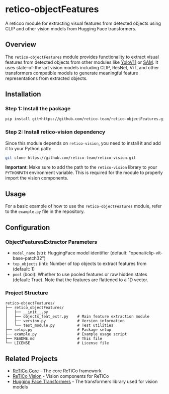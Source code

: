 # retico-objectFeatures

A reticoo module for extracting visual features from detected objects using CLIP and other vision models from Hugging Face transformers.

## Overview

The `retico-objectFeatures` module provides functionality to extract visual features from detected objects from other modules like [YoloV11](https://github.com/retico-team/retico-yolov11.git) or [SAM](https://github.com/retico-team/retico-sam.git). 
It uses state-of-the-art vision models including CLIP, ResNet, ViT, and other transformers compatible models to generate meaningful feature representations from extracted objects.

## Installation

### Step 1: Install the package

```bash
pip install git+https://github.com/retico-team/retico-objectFeatures.git
```

### Step 2: Install retico-vision dependency
Since this module depends on `retico-vision`, you need to install it and add it to your Python path:
```bash
git clone https://github.com/retico-team/retico-vision.git
```
**Important**: Make sure to add the path to the `retico-vision` library to your `PYTHONPATH` environment variable. This is required for the module to properly import the vision components.

## Usage
For a basic example of how to use the `retico-objectFeatures` module, refer to the `example.py` file in the repository.

## Configuration

### ObjectFeaturesExtractor Parameters

- `model_name` (str): HuggingFace model identifier (default: "openai/clip-vit-base-patch32")
- `top_objects` (int): Number of top objects to extract features from (default: 1)
- `pool` (bool): Whether to use pooled features or raw hidden states (default: True). Note that the features are flattened to a 1D vector.

### Project Structure

```
retico-objectFeatures/
├── retico_objectFeatures/
│   ├── __init__.py
│   ├── objects_feat_extr.py    # Main feature extraction module
│   ├── version.py              # Version information
│   └── test_module.py          # Test utilities
├── setup.py                    # Package setup
├── example.py                  # Example usage script
├── README.md                   # This file
└── LICENSE                     # License file
```

## Related Projects

- [ReTiCo Core](https://github.com/retico-team/retico-core) - The core ReTiCo framework
- [ReTiCo Vision](https://github.com/retico-team/retico-vision) - Vision components for ReTiCo
- [Hugging Face Transformers](https://github.com/huggingface/transformers) - The transformers library used for vision models
